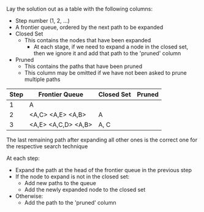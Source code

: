 Lay the solution out as a table with the following columns:
- Step number (1, 2, ...)
- A frontier queue, ordered by the next path to be expanded
-  Closed Set
	- This contains the nodes that have been expanded
		- At each stage, if we need to expand a node in the closed set, then we ignore it and add that path to the 'pruned' column
- Pruned
	- This contains the paths that have been pruned
	- This column may be omitted if we have not been asked to prune multiple paths

| Step | Frontier Queue       | Closed Set  | Pruned |
| ---- | ----------- | ----- | ----- |
| 1    | A           |     | |
| 2    | <A,C> <A,E> <A,B> | A | |
| 3    | <A,E> <A,C,D> <A,B>| A, C |    |

The last remaining path after expanding all other ones is the correct one for the respective search technique

At each step:
- Expand the path at the head of the frontier queue in the previous step
- If the node to expand is not in the closed set:
	- Add new paths to the queue
	- Add the newly expanded node to the closed set
- Otherwise:
	- Add the path to the 'pruned' column